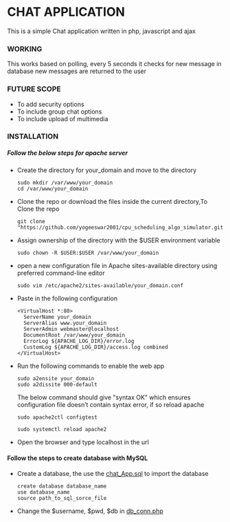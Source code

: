 # CHAT APPLICATION
This is a simple Chat application written in php, javascript and ajax

### WORKING
This works based on polling, every 5 seconds it checks for new message in database new messages are returned to the user

### FUTURE SCOPE
- To add security options
- To include group chat options
- To include upload of multimedia

### INSTALLATION
##### Follow the below steps for apache server
- Create the directory for your_domain and move to the directory
  ```
  sudo mkdir /var/www/your_domain
  cd /var/www/your_domain
  ```
- Clone the repo or download the files inside the current directory,To Clone the repo
    ```
    git clone "https://github.com/yogeeswar2001/cpu_scheduling_algo_simulator.git"
    ```
- Assign ownership of the directory with the $USER environment variable
  ```
  sudo chown -R $USER:$USER /var/www/your_domain
  ```
- open a new configuration file in Apache sites-available directory using preferred command-line editor
  ```
  sudo vim /etc/apache2/sites-available/your_domain.conf
  ```
- Paste in the following configuration
  ```
  <VirtualHost *:80>
    ServerName your_domain
    ServerAlias www.your_domain
    ServerAdmin webmaster@localhost
    DocumentRoot /var/www/your_domain
    ErrorLog ${APACHE_LOG_DIR}/error.log
    CustomLog ${APACHE_LOG_DIR}/access.log combined
  </VirtualHost>
  ```
- Run the following commands to enable the web app
  ```
  sudo a2ensite your_domain
  sudo a2dissite 000-default
  ```
  The below command should give "syntax OK" which ensures configuration file doesn’t contain syntax error, if so reload apache
  ```
  sudo apache2ctl configtest
  ```
  ```
  sudo systemctl reload apache2
  ```
- Open the browser and type localhost in the url

#### Follow the steps to create database with MySQL
- Create a database, the use the [chat_App.sql](https://github.com/yogeeswar2001/chat-application/blob/main/db/chat_app.sql) to import the database
  ```
  create database database_name
  use database_name
  source path_to_sql_sorce_file
  ```
- Change the $username, $pwd, $db in [db_conn.php](https://github.com/yogeeswar2001/chat-application/blob/main/db_conn.php)
